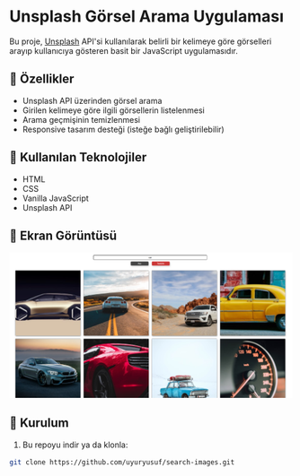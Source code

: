 # Unsplash Görsel Arama Uygulaması

Bu proje, [Unsplash](https://unsplash.com/developers) API'si kullanılarak belirli bir kelimeye göre görselleri arayıp kullanıcıya gösteren basit bir JavaScript uygulamasıdır.

## 🚀 Özellikler

- Unsplash API üzerinden görsel arama
- Girilen kelimeye göre ilgili görsellerin listelenmesi
- Arama geçmişinin temizlenmesi
- Responsive tasarım desteği (isteğe bağlı geliştirilebilir)

## 🧰 Kullanılan Teknolojiler

- HTML
- CSS
- Vanilla JavaScript
- Unsplash API

## 📸 Ekran Görüntüsü

![Ornek Resim-1](img/ornek-1.png)


## 🔧 Kurulum

1. Bu repoyu indir ya da klonla:

```bash
git clone https://github.com/uyuryusuf/search-images.git
```
